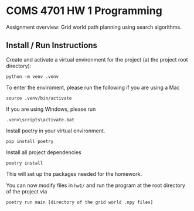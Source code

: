 # COMS 4701 HW 1 Programming

Assignment overview:
Grid world path planning using search algorithms. 

## Install / Run Instructions

Create and activate a virtual environment for the project (at the project root directory):

```
python -m venv .venv
```

To enter the enviroment, please run the following if you are using a Mac

```
source .venv/bin/activate
```

If you are using Windows, please run

```
.venv\scripts\activate.bat
```

Install poetry in your virtual environment.

```
pip install poetry
```

Install all project dependencies

```
poetry install
```

This will set up the packages needed for the homework.

You can now modify files in `hw1/` and run the program at the root directory of the project via

```
poetry run main [directory of the grid world .npy files]
```
